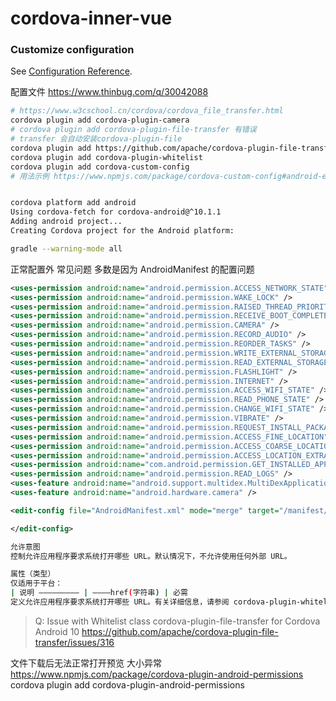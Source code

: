 # cordova-inner-vue

### Customize configuration
See [Configuration Reference](https://cli.vuejs.org/config/).

配置文件
https://www.thinbug.com/q/30042088

```sh
# https://www.w3cschool.cn/cordova/cordova_file_transfer.html
cordova plugin add cordova-plugin-camera
# cordova plugin add cordova-plugin-file-transfer 有错误
# transfer 会自动安装cordova-plugin-file
cordova plugin add https://github.com/apache/cordova-plugin-file-transfer
cordova plugin add cordova-plugin-whitelist
cordova plugin add cordova-custom-config
# 用法示例 https://www.npmjs.com/package/cordova-custom-config#android-example


cordova platform add android
Using cordova-fetch for cordova-android@^10.1.1
Adding android project...
Creating Cordova project for the Android platform:

gradle --warning-mode all
```
正常配置外 常见问题 多数是因为 AndroidManifest 的配置问题

```xml
<uses-permission android:name="android.permission.ACCESS_NETWORK_STATE" />
<uses-permission android:name="android.permission.WAKE_LOCK" />
<uses-permission android:name="android.permission.RAISED_THREAD_PRIORITY" />
<uses-permission android:name="android.permission.RECEIVE_BOOT_COMPLETED" />
<uses-permission android:name="android.permission.CAMERA" />
<uses-permission android:name="android.permission.RECORD_AUDIO" />
<uses-permission android:name="android.permission.REORDER_TASKS" />
<uses-permission android:name="android.permission.WRITE_EXTERNAL_STORAGE" />
<uses-permission android:name="android.permission.READ_EXTERNAL_STORAGE" />
<uses-permission android:name="android.permission.FLASHLIGHT" />
<uses-permission android:name="android.permission.INTERNET" />
<uses-permission android:name="android.permission.ACCESS_WIFI_STATE" />
<uses-permission android:name="android.permission.READ_PHONE_STATE" />
<uses-permission android:name="android.permission.CHANGE_WIFI_STATE" />
<uses-permission android:name="android.permission.VIBRATE" />
<uses-permission android:name="android.permission.REQUEST_INSTALL_PACKAGES" />
<uses-permission android:name="android.permission.ACCESS_FINE_LOCATION" />
<uses-permission android:name="android.permission.ACCESS_COARSE_LOCATION" />
<uses-permission android:name="android.permission.ACCESS_LOCATION_EXTRA_COMMANDS" />
<uses-permission android:name="com.android.permission.GET_INSTALLED_APPS" />
<uses-permission android:name="android.permission.READ_LOGS" />
<uses-feature android:name="android.support.multidex.MultiDexApplication" android:required="false" />
<uses-feature android:name="android.hardware.camera" />
```
```xml
<edit-config file="AndroidManifest.xml" mode="merge" target="/manifest/uses-permission" xmlns:android="http://schemas.android.com/apk/res/android">

</edit-config>
```

<widget id="com.gzdd.ioloii.dev" version="1.0.0" xmlns="http://www.w3.org/ns/widgets" xmlns:cdv="http://cordova.apache.org/ns/1.0" xmlns:android="http://schemas.android.com/apk/res/android">



```sh
允许意图
控制允许应用程序要求系统打开哪些 URL。默认情况下，不允许使用任何外部 URL。

属性（类型）
仅适用于平台：
| 说明 ————————— | ————href(字符串) | 必需
定义允许应用程序要求系统打开哪些 URL。有关详细信息，请参阅 cordova-plugin-whitelist cordova-plugin-whitelist。
```

> Q:
Issue with Whitelist class
cordova-plugin-file-transfer for Cordova Android 10
https://github.com/apache/cordova-plugin-file-transfer/issues/316


文件下载后无法正常打开预览  大小异常
https://www.npmjs.com/package/cordova-plugin-android-permissions
cordova plugin add cordova-plugin-android-permissions